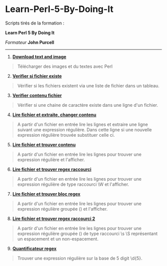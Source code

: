 # Learn-Perl-5-By-Doing-It

Scripts tirés de la formation :

__Learn Perl 5 By Doing It__

*Formateur*
__John Purcell__

---
1. [__Download text and image__](https://github.com/digithanh/Learn-Perl-5-By-Doing-It/blob/main/tuto03/tutorial3.pl)
> Télécharger des images et du textes avec Perl

2. [__Verifier si fichier existe__](https://github.com/digithanh/Learn-Perl-5-By-Doing-It/blob/main/tuto04/main.pl)
> Vérifier si les fichiers existent via une liste de fichier dans un tableau.

3. [__Verifier contenu fichier__](https://github.com/digithanh/Learn-Perl-5-By-Doing-It/blob/main/tuto05/main.pl)
> Vérifier si une chaine de caractère existe dans une ligne d'un fichier.

4. [__Lire fichier et extraite, changer contenu__](https://github.com/digithanh/Learn-Perl-5-By-Doing-It/blob/main/tuto06/main.pl)
> A partir d'un fichier en entrée lire les lignes et extraire une ligne suivant une expression régulière.
> Dans cette ligne si une nouvelle expression régulière trouvée substituer celle ci.

5. [__Lire fichier et trouver contenu__](https://github.com/digithanh/Learn-Perl-5-By-Doing-It/blob/main/tuto07/main.pl)
> A partir d'un fichier en entrée lire les lignes pour trouver une expression régulière et l'afficher.

6. [__Lire fichier et trouver regex raccourci__](https://github.com/digithanh/Learn-Perl-5-By-Doing-It/blob/main/tuto08/main.pl)
> A partir d'un fichier en entrée lire les lignes pour trouver une expression régulière de type raccourci \W et l'afficher.

7. [__Lire fichier et trouver bloc regex__](https://github.com/digithanh/Learn-Perl-5-By-Doing-It/blob/main/tuto09/main.pl)
> A partir d'un fichier en entrée lire les lignes pour trouver une expression régulière groupée () et l'afficher.

8. [__Lire fichier et trouver regex raccourci 2__](https://github.com/digithanh/Learn-Perl-5-By-Doing-It/blob/main/tuto10/main.pl)
> A partir d'un fichier en entrée lire les lignes pour trouver une expression régulière groupée () de type raccourci \s \S représentant un espacement et un non-espacement.

9. [__Quantificateur regex__](https://github.com/digithanh/Learn-Perl-5-By-Doing-It/blob/main/tuto11/main.pl)
> Trouver une expression régulière sur la base de 5 digit \d{5}.